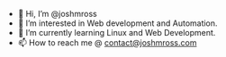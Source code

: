 - 👋 Hi, I’m @joshmross
- 👀 I’m interested in Web development and Automation.
- 🌱 I’m currently learning Linux and Web Development.
- 📫 How to reach me @ contact@joshmross.com

<!---
joshmross/joshmross is a ✨ special ✨ repository because its `README.md` (this file) appears on your GitHub profile.
You can click the Preview link to take a look at your changes.
--->
